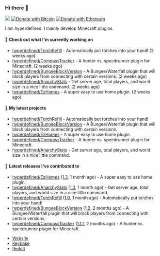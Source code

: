 ### Hi there 👋
![](https://komarev.com/ghpvc/?username=hyperdefined&color=blue) [![Donate with Bitcoin](https://en.cryptobadges.io/badge/micro/1F29aNKQzci3ga5LDcHHawYzFPXvELTFoL)](https://en.cryptobadges.io/donate/1F29aNKQzci3ga5LDcHHawYzFPXvELTFoL) [![Donate with Ethereum](https://en.cryptobadges.io/badge/micro/0x0f58B66993a315dbCc102b4276298B5Ff8895F41)](https://en.cryptobadges.io/donate/0x0f58B66993a315dbCc102b4276298B5Ff8895F41)

I am hyperdefined. I mainly develop Minecraft plugins.

#### 👷 Check out what I'm currently working on

- [hyperdefined/TorchRefill](https://github.com/hyperdefined/TorchRefill) - Automatically put torches into your hand! (2 weeks ago)
- [hyperdefined/CompassTracker](https://github.com/hyperdefined/CompassTracker) - A hunter vs. speedrunner plugin for Minecraft. (2 weeks ago)
- [hyperdefined/BungeeBlockVersion](https://github.com/hyperdefined/BungeeBlockVersion) - A Bungee/Waterfall plugin that will block players from connecting with certain versions. (2 weeks ago)
- [hyperdefined/AnarchyStats](https://github.com/hyperdefined/AnarchyStats) - Get server age, total players, and world size in a nice little command. (2 weeks ago)
- [hyperdefined/EzHomes](https://github.com/hyperdefined/EzHomes) - A super easy to use home plugin. (2 weeks ago)

#### 🌱 My latest projects

- [hyperdefined/TorchRefill](https://github.com/hyperdefined/TorchRefill) - Automatically put torches into your hand!
- [hyperdefined/BungeeBlockVersion](https://github.com/hyperdefined/BungeeBlockVersion) - A Bungee/Waterfall plugin that will block players from connecting with certain versions.
- [hyperdefined/EzHomes](https://github.com/hyperdefined/EzHomes) - A super easy to use home plugin.
- [hyperdefined/CompassTracker](https://github.com/hyperdefined/CompassTracker) - A hunter vs. speedrunner plugin for Minecraft.
- [hyperdefined/AnarchyStats](https://github.com/hyperdefined/AnarchyStats) - Get server age, total players, and world size in a nice little command.

#### 🔭 Latest releases I've contributed to

- [hyperdefined/EzHomes](https://github.com/hyperdefined/EzHomes) ([1.3](https://github.com/hyperdefined/EzHomes/releases/tag/1.3), 1 month ago) - A super easy to use home plugin.
- [hyperdefined/AnarchyStats](https://github.com/hyperdefined/AnarchyStats) ([1.3](https://github.com/hyperdefined/AnarchyStats/releases/tag/1.3), 1 month ago) - Get server age, total players, and world size in a nice little command.
- [hyperdefined/TorchRefill](https://github.com/hyperdefined/TorchRefill) ([1.0](https://github.com/hyperdefined/TorchRefill/releases/tag/1.0), 1 month ago) - Automatically put torches into your hand!
- [hyperdefined/BungeeBlockVersion](https://github.com/hyperdefined/BungeeBlockVersion) ([1.2](https://github.com/hyperdefined/BungeeBlockVersion/releases/tag/1.2), 2 months ago) - A Bungee/Waterfall plugin that will block players from connecting with certain versions.
- [hyperdefined/CompassTracker](https://github.com/hyperdefined/CompassTracker) ([1.1.1](https://github.com/hyperdefined/CompassTracker/releases/tag/1.1.1), 2 months ago) - A hunter vs. speedrunner plugin for Minecraft.

* [Website](https://hyper.lol)
* [Keybase](https://keybase.io/deactivated)
* [Reddit](https://www.reddit.com/user/hyperdefined)
